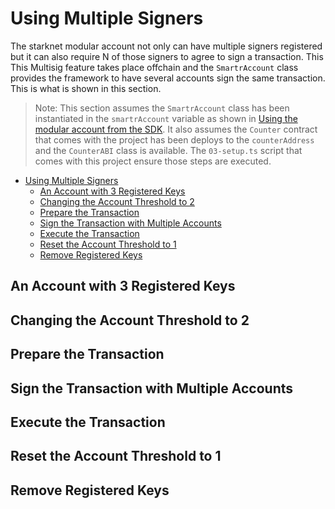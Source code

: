 # Using Multiple Signers

The starknet modular account not only can have multiple signers registered but
it can also require N of those signers to agree to sign a transaction. This
This Multisig feature takes place offchain and the `SmartrAccount` class
provides the framework to have several accounts sign the same transaction. This
is what is shown in this section.

> Note: This section assumes the `SmartrAccount` class has been instantiated
> in the `smartrAccount` variable as shown in
> [Using the modular account from the SDK](./SDKS-DEPLOYMENT.md#using-the-modular-account-from-the-sdk).
> It also assumes the `Counter` contract that comes with the project has been
> deploys to the `counterAddress` and the `CounterABI` class is available. The
> `03-setup.ts` script that comes with this project ensure those steps are
> executed.

- [Using Multiple Signers](#using-multiple-signers)
  - [An Account with 3 Registered Keys](#an-account-with-3-registered-keys)
  - [Changing the Account Threshold to 2](#changing-the-account-threshold-to-2)
  - [Prepare the Transaction](#prepare-the-transaction)
  - [Sign the Transaction with Multiple Accounts](#sign-the-transaction-with-multiple-accounts)
  - [Execute the Transaction](#execute-the-transaction)
  - [Reset the Account Threshold to 1](#reset-the-account-threshold-to-1)
  - [Remove Registered Keys](#remove-registered-keys)

## An Account with 3 Registered Keys

## Changing the Account Threshold to 2

## Prepare the Transaction

## Sign the Transaction with Multiple Accounts

## Execute the Transaction

## Reset the Account Threshold to 1

## Remove Registered Keys
